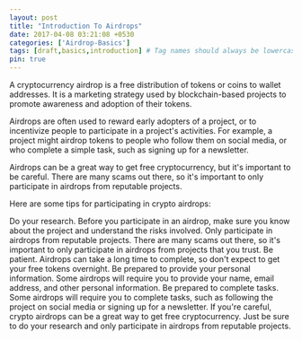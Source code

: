 ```yaml
---
layout: post
title: "Introduction To Airdrops"
date: 2017-04-08 03:21:08 +0530
categories: ['Airdrop-Basics']
tags: [draft,basics,introduction] # Tag names should always be lowercase
pin: true
---
```




A cryptocurrency airdrop is a free distribution of tokens or coins to wallet addresses. It is a marketing strategy used by blockchain-based projects to promote awareness and adoption of their tokens.

Airdrops are often used to reward early adopters of a project, or to incentivize people to participate in a project's activities. For example, a project might airdrop tokens to people who follow them on social media, or who complete a simple task, such as signing up for a newsletter.

Airdrops can be a great way to get free cryptocurrency, but it's important to be careful. There are many scams out there, so it's important to only participate in airdrops from reputable projects.

Here are some tips for participating in crypto airdrops:

Do your research. Before you participate in an airdrop, make sure you know about the project and understand the risks involved.
Only participate in airdrops from reputable projects. There are many scams out there, so it's important to only participate in airdrops from projects that you trust.
Be patient. Airdrops can take a long time to complete, so don't expect to get your free tokens overnight.
Be prepared to provide your personal information. Some airdrops will require you to provide your name, email address, and other personal information.
Be prepared to complete tasks. Some airdrops will require you to complete tasks, such as following the project on social media or signing up for a newsletter.
If you're careful, crypto airdrops can be a great way to get free cryptocurrency. Just be sure to do your research and only participate in airdrops from reputable projects.
